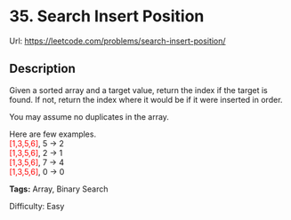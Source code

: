 # 35. Search Insert Position
Url: <https://leetcode.com/problems/search-insert-position/>

## Description
Given a sorted array and a target value, return the index if the target is found. If not, return the index where it would be if it were inserted in order.

You may assume no duplicates in the array.

Here are few examples.<br/>
<font color='red'>[1,3,5,6]</font>, 5 → 2<br/>
<font color='red'>[1,3,5,6]</font>, 2 → 1<br/>
<font color='red'>[1,3,5,6]</font>, 7 → 4<br/>
<font color='red'>[1,3,5,6]</font>, 0 → 0

**Tags:** Array, Binary Search

Difficulty: Easy